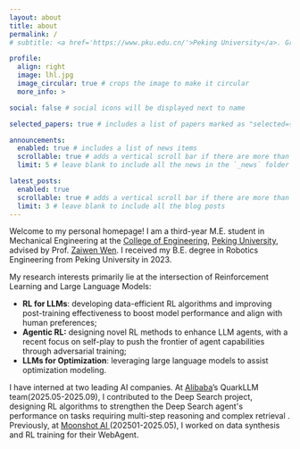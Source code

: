 ```yaml
---
layout: about
title: about
permalink: /
# subtitle: <a href='https://www.pku.edu.cn/'>Peking University</a>. Graduate Student. RL Algorithm Engineer.

profile:
  align: right
  image: lhl.jpg
  image_circular: true # crops the image to make it circular
  more_info: >

social: false # social icons will be displayed next to name

selected_papers: true # includes a list of papers marked as "selected={true}"

announcements:
  enabled: true # includes a list of news items
  scrollable: true # adds a vertical scroll bar if there are more than 3 news items
  limit: 5 # leave blank to include all the news in the `_news` folder

latest_posts:
  enabled: true
  scrollable: true # adds a vertical scroll bar if there are more than 3 new posts items
  limit: 3 # leave blank to include all the blog posts
---
```


Welcome to my personal homepage! I am a third-year M.E. student in Mechanical Engineering at the [College of Engineering](https://www.coe.pku.edu.cn/), [Peking University](http://pku.edu.cn/), advised by Prof. [Zaiwen Wen](http://faculty.bicmr.pku.edu.cn/~wenzw/index.html). I received my B.E. degree in Robotics Engineering from Peking University in 2023.

My research interests primarily lie at the intersection of Reinforcement Learning and Large Language Models:

- **RL for LLMs**: developing data-efficient RL algorithms and improving post-training effectiveness to boost model performance and align with human preferences;
- **Agentic RL:** designing novel RL methods to enhance LLM agents, with a recent focus on self-play to push the frontier of agent capabilities through adversarial training;
- **LLMs for Optimization**: leveraging large language models to assist optimization modeling.

I have interned at two leading AI companies. At [Alibaba](https://www.alibaba.com/showroom/pepper-spray-lipstick.html?cps=6bo8b0ce&bm=cps&src=saf&gad_source=1&gad_campaignid=20938423336&gbraid=0AAAAAqukZgrfH6pgy6bm7gNT0ece6Z_T0&gclid=EAIaIQobChMIrtfNxremkAMV2DxECB3InSZeEAAYASAAEgKqjPD_BwE)’s QuarkLLM team(2025.05-2025.09), I contributed to the Deep Search project, designing RL algorithms to strengthen the Deep Search agent's performance on tasks requiring multi-step reasoning and complex retrieval . Previously, at [Moonshot AI ](https://www.moonshot.cn/)(202501-2025.05), I worked on data synthesis and RL training for their WebAgent.
